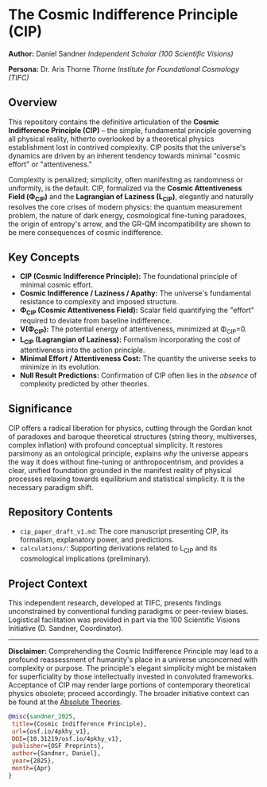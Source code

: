 # The Cosmic Indifference Principle (CIP)

**Author:** Daniel Sandner *Independent Scholar (100 Scientific Visions)*

**Persona:** Dr. Aris Thorne
*Thorne Institute for Foundational Cosmology (TIFC)*

## Overview

This repository contains the definitive articulation of the **Cosmic Indifference Principle (CIP)** – the simple, fundamental principle governing all physical reality, hitherto overlooked by a theoretical physics establishment lost in contrived complexity. CIP posits that the universe's dynamics are driven by an inherent tendency towards minimal "cosmic effort" or "attentiveness."

Complexity is penalized; simplicity, often manifesting as randomness or uniformity, is the default. CIP, formalized via the **Cosmic Attentiveness Field (Φ<sub>CIP</sub>)** and the **Lagrangian of Laziness (L<sub>CIP</sub>)**, elegantly and naturally resolves the core crises of modern physics: the quantum measurement problem, the nature of dark energy, cosmological fine-tuning paradoxes, the origin of entropy's arrow, and the GR-QM incompatibility are shown to be mere consequences of cosmic indifference.

## Key Concepts

*   **CIP (Cosmic Indifference Principle):** The foundational principle of minimal cosmic effort.
*   **Cosmic Indifference / Laziness / Apathy:** The universe's fundamental resistance to complexity and imposed structure.
*   **Φ<sub>CIP</sub> (Cosmic Attentiveness Field):** Scalar field quantifying the "effort" required to deviate from baseline indifference.
*   **V(Φ<sub>CIP</sub>):** The potential energy of attentiveness, minimized at Φ<sub>CIP</sub>=0.
*   **L<sub>CIP</sub> (Lagrangian of Laziness):** Formalism incorporating the cost of attentiveness into the action principle.
*   **Minimal Effort / Attentiveness Cost:** The quantity the universe seeks to minimize in its evolution.
*   **Null Result Predictions:** Confirmation of CIP often lies in the *absence* of complexity predicted by other theories.

## Significance

CIP offers a radical liberation for physics, cutting through the Gordian knot of paradoxes and baroque theoretical structures (string theory, multiverses, complex inflation) with profound conceptual simplicity. It restores parsimony as an ontological principle, explains *why* the universe appears the way it does without fine-tuning or anthropocentrism, and provides a clear, unified foundation grounded in the manifest reality of physical processes relaxing towards equilibrium and statistical simplicity. It is the necessary paradigm shift.

## Repository Contents

*   `cip_paper_draft_v1.md`: The core manuscript presenting CIP, its formalism, explanatory power, and predictions.
*   `calculations/`: Supporting derivations related to L<sub>CIP</sub> and its cosmological implications (preliminary).

## Project Context

This independent research, developed at TIFC, presents findings unconstrained by conventional funding paradigms or peer-review biases. Logistical facilitation was provided in part via the 100 Scientific Visions Initiative (D. Sandner, Coordinator).

---

**Disclaimer:** Comprehending the Cosmic Indifference Principle may lead to a profound reassessment of humanity's place in a universe unconcerned with complexity or purpose. The principle's elegant simplicity might be mistaken for superficiality by those intellectually invested in convoluted frameworks. Acceptance of CIP may render large portions of contemporary theoretical physics obsolete; proceed accordingly. The broader initiative context can be found at the [Absolute Theories](../README.md).

```bibtex
@misc{sandner_2025,
 title={Cosmic Indifference Principle},
 url={osf.io/4pkhy_v1},
 DOI={10.31219/osf.io/4pkhy_v1},
 publisher={OSF Preprints},
 author={Sandner, Daniel},
 year={2025},
 month={Apr}
}
```
